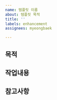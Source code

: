 ```yaml
---
name: 템플릿 이름
about: 템플릿 목적
title: ''
labels: enhancement
assignees: myeongbaek

---
```


## 목적

## 작업내용

## 참고사항
